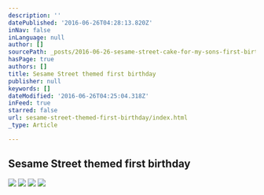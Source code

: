 ```yaml
---
description: ''
datePublished: '2016-06-26T04:28:13.820Z'
inNav: false
inLanguage: null
author: []
sourcePath: _posts/2016-06-26-sesame-street-cake-for-my-sons-first-birthday.md
hasPage: true
authors: []
title: Sesame Street themed first birthday
publisher: null
keywords: []
dateModified: '2016-06-26T04:25:04.318Z'
inFeed: true
starred: false
url: sesame-street-themed-first-birthday/index.html
_type: Article

---
```

## Sesame Street themed first birthday
![](https://the-grid-user-content.s3-us-west-2.amazonaws.com/0e31602e-66c7-4e6d-b7db-d29966025c85.jpg)
![](https://the-grid-user-content.s3-us-west-2.amazonaws.com/f0c494a2-ebe2-4ad6-9ca4-a23eb72ce7f6.jpg)
![](https://the-grid-user-content.s3-us-west-2.amazonaws.com/ed291e1b-bcd7-4e38-9d7e-9b3da8ad8410.jpg)
![](https://the-grid-user-content.s3-us-west-2.amazonaws.com/52668688-01a0-4e09-9213-0a067fdfd84a.jpg)
